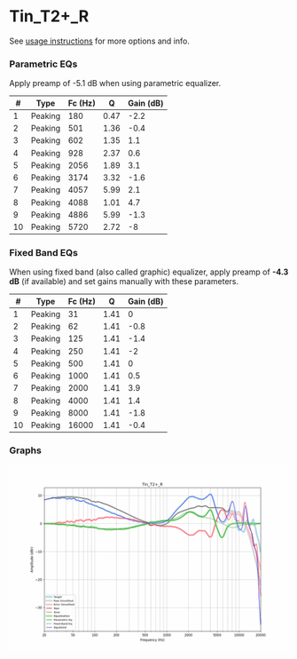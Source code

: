 # Tin_T2+_R
See [usage instructions](https://github.com/jaakkopasanen/AutoEq#usage) for more options and info.

### Parametric EQs
Apply preamp of -5.1 dB when using parametric equalizer.

|   # | Type    |   Fc (Hz) |    Q |   Gain (dB) |
|-----|---------|-----------|------|-------------|
|   1 | Peaking |       180 | 0.47 |        -2.2 |
|   2 | Peaking |       501 | 1.36 |        -0.4 |
|   3 | Peaking |       602 | 1.35 |         1.1 |
|   4 | Peaking |       928 | 2.37 |         0.6 |
|   5 | Peaking |      2056 | 1.89 |         3.1 |
|   6 | Peaking |      3174 | 3.32 |        -1.6 |
|   7 | Peaking |      4057 | 5.99 |         2.1 |
|   8 | Peaking |      4088 | 1.01 |         4.7 |
|   9 | Peaking |      4886 | 5.99 |        -1.3 |
|  10 | Peaking |      5720 | 2.72 |        -8   |

### Fixed Band EQs
When using fixed band (also called graphic) equalizer, apply preamp of **-4.3 dB** (if available) and set gains manually with these parameters.

|   # | Type    |   Fc (Hz) |    Q |   Gain (dB) |
|-----|---------|-----------|------|-------------|
|   1 | Peaking |        31 | 1.41 |         0   |
|   2 | Peaking |        62 | 1.41 |        -0.8 |
|   3 | Peaking |       125 | 1.41 |        -1.4 |
|   4 | Peaking |       250 | 1.41 |        -2   |
|   5 | Peaking |       500 | 1.41 |         0   |
|   6 | Peaking |      1000 | 1.41 |         0.5 |
|   7 | Peaking |      2000 | 1.41 |         3.9 |
|   8 | Peaking |      4000 | 1.41 |         1.4 |
|   9 | Peaking |      8000 | 1.41 |        -1.8 |
|  10 | Peaking |     16000 | 1.41 |        -0.4 |

### Graphs
![](./Tin_T2+_R.png)
